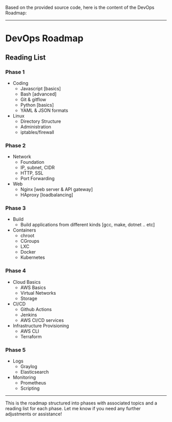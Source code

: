 Based on the provided source code, here is the content of the DevOps Roadmap:

---

# DevOps Roadmap

## Reading List

### Phase 1
- Coding
  - Javascript [basics]
  - Bash [advanced]
  - Git & gitflow
  - Python [basics]
  - YAML & JSON formats
- Linux
  - Directory Structure
  - Administration
  - iptables/firewall

### Phase 2
- Network
  - Foundation
  - IP, subnet, CIDR
  - HTTP, SSL
  - Port Forwarding
- Web
  - Nginx [web server & API gateway]
  - HAproxy [loadbalancing]

### Phase 3
- Build
  - Build applications from different kinds [gcc, make, dotnet .. etc]
- Containers
  - chroot
  - CGroups
  - LXC
  - Docker
  - Kubernetes

### Phase 4
- Cloud Basics
  - AWS Basics
  - Virtual Networks
  - Storage
- CI/CD
  - Github Actions
  - Jenkins
  - AWS CI/CD services
- Infrastructure Provisioning
  - AWS CLI
  - Terraform

### Phase 5
- Logs
  - Graylog
  - Elasticsearch
- Monitoring
  - Prometheus
  - Scripting

---

This is the roadmap structured into phases with associated topics and a reading list for each phase. Let me know if you need any further adjustments or assistance!
